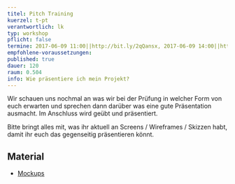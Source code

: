```yaml
---
titel: Pitch Training
kuerzel: t-pt
verantwortlich: lk
typ: workshop
pflicht: false
termine: 2017-06-09 11:00||http://bit.ly/2qQansx, 2017-06-09 14:00||http://bit.ly/2rKQXIW
empfohlene-voraussetzungen:
published: true
dauer: 120
raum: 0.504
info: Wie präsentiere ich mein Projekt?
---
```


Wir schauen uns nochmal an was wir bei der Prüfung in welcher Form von euch erwarten und sprechen dann darüber was eine gute Präsentation ausmacht. Im Anschluss wird geübt und präsentiert.

Bitte bringt alles mit, was ihr aktuell an Screens / Wireframes / Skizzen habt, damit ihr euch das gegenseitig präsentieren könnt.

## Material

- [Mockups](../../download/workshop-pitch/material-pitch.zip)
